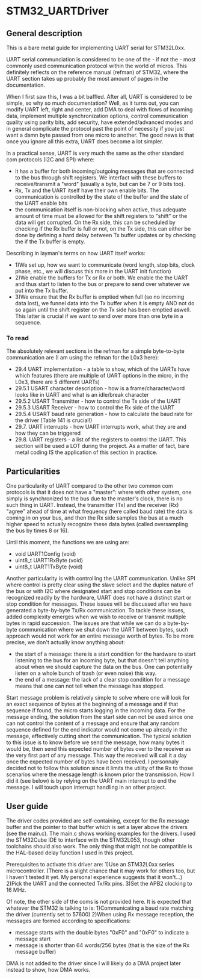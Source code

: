 # STM32_UARTDriver

## General description

This is a bare metal guide for implementing UART serial for STM32L0xx.

UART serial communciation is considered to be one of the - if not the - most commonly used communication protocol within the world of micros. This definitely reflects on the reference manual (refman) of STM32, where the UART section takes up probably the most amount of pages in the documentation.

When I first saw this, I was a bit baffled. After all, UART is considered to be simple, so why so much documentation? Well, as it turns out, you can modify UART left, right and center, add DMA to deal with flows of incoming data, implement multiple synchronization options, control communication quality using parity bits, add security, have extended/advanced modes and in general complicate the protocol past the point of necessity if you just want a damn byte passed from one micro to another. The good news is that once you ignore all this extra, UART does become a lot simpler.

In a practical sense, UART is very much the same as the other standard com protocols (I2C and SPI) where:
- it has a buffer for both incoming/outgoing messages that are connected to the bus through shift registers. We interfact with these buffers to receive/transmit a "word" (usually a byte, but can be 7 or 9 bits too).
- Rx, Tx and the UART itself have their own enable bits. The communication is controlled by the state of the buffer and the state of the UART enable bits
- the communication itself is non-blocking when active, thus adequate amount of time must be allowed for the shift registers to "shift" or the data will get corrupted. On the Rx side, this can be scheduled by checking if the Rx buffer is full or not, on the Tx side, this can either be done by defining a hard delay between Tx buffer updates or by checking the if the Tx buffer is empty.

Describing in layman's terms on how UART itself works:
- 1)We set up, how we want to communicate (word length, stop bits, clock phase, etc., we will discuss this more in the UART init function)
- 2)We enable the buffers for Tx or Rx or both. We enable the the UART and thus start to listen to the bus or prepare to send over whatever we put into the Tx buffer.
- 3)We ensure that the Rx buffer is emptied when full (so no incoming data lost), we funnel data into the Tx buffer when it is empty AND not do so again until the shift register on the Tx side has been emptied aswell. This latter is crucial if we want to send over more than  one byte in a sequence.

### To read
The absolutely relevant sections in the refman for a simple byte-to-byte communication are (I am using the refman for the L0x3 here):

- 29.4 UART implementation - a table to show, which of the UARTs have which features (there are multiple of UART options in the micro, in the L0x3, there are 5 different UARTs)
- 29.5.1 USART character description - how is a frame/character/word looks like in UART and what is an idle/break character
- 29.5.2 USART Transmitter - how to control the Tx side of the UART 
- 29.5.3 USART Receiver - how to control the Rx side of the UART 
- 29.5.4 USART baud rate generation - how to calculate the baud rate for the driver (Table 141 is crucial!)
- 29.7. UART interrupts - how UART interrupts work, what they are and how they can be triggered
- 29.8. UART registers - a list of the registers to control the UART. This section will be used a LOT during the project. As a matter of fact, bare metal coding IS the application of this section in practice.


## Particularities
One particularity of UART compared to the other two common com protocols is that it does not have a "master": where with other system, one simply is synchronized to the bus due to the master's clock, there is no such thing in UART. Instead, the transmitter (Tx) and the receiver (Rx) "agree" ahead of time at what frequency (here called baud rate) the data is coming in on your bus, and then the Rx side samples the bus at a much higher speed to actually recognize these data bytes (called oversampling the bus by times 8 or 16).

Until this moment, the functions we are using are:
- void UART1Config (void)
- uint8_t UART1RxByte (void)
- uint8_t UART1TxByte (void)

Another particularity is with controlling the UART communication. Unlike SPI where control is pretty clear using the slave select and the duplex nature of the bus or with I2C where designated start and stop conditions can be recognized readily by the hardware, UART does not have a distinct start or stop condition for messages. These issues will be discussed after we have generated a byte-by-byte Tx/Rx communication. To tackle these issues, added complexity emerges when we wish to receive or transmit multiple bytes in rapid succession. The issues are that while we can do a byte-by-byte communication where we shut down the UART between bytes, such approach would not work for an entire message worth of bytes. To be more precise, we don't actually know anything about:
- the start of a message: there is a start condition for the hardware to start listening to the bus for an incoming byte, but that doesn't tell anything about when we should capture the data on the bus. One can potentially listen on a whole bunch of trash (or even noise) this way. 
- the end of a message: the lack of a clear stop condition for a message means that one can not tell when the message has stopped.

Start message problem is relatively simple to solve where one will look for an exact sequence of bytes at the beginning of a message and if that sequence if found, the micro starts logging in the incoming data.
For the message ending, the solution from the start side can not be used since one can not control the content of a message and ensure that any random sequence defined for the end indicator would not come up already in the message, effectively cutting short the communication. The typical solution to this issue is to know before we send the message, how many bytes it would be, then send this expected number of bytes over to the receiver as the very first part of any message. This way the received will call it a day once the expected number of bytes have been received. I personnaly decided not to follow this solution since it limits the utility of the Rx to those scenarios where the message length is known prior the transmission. How I did it (see below) is by relying on the UART main interrupt to end the message. I will touch upon interrupt handling in an other project.

## User guide
The driver codes provided are self-containing, except for the Rx message buffer and the pointer to that buffer which is set a layer above the drivers (see the main.c). The main.c shows working examples for the drivers.
I used the STM32Cube IDE to interface with the STM32L053, though other toolchains should also work. The only thing that might not be compatible is the HAL-based delay function I used in this project.

Prerequisites to activate this driver are:
1)Use an STM32L0xx series microcontroller. (There is a slight chance that it may work for others too, but I haven't tested it yet. My personal experience suggests that it won't...)
2)Pick the UART and the connected Tx/Rx pins.
3)Set the APB2 clocking to 16 MHz.

Of note, the other side of the coms is not provided here. It is expected that whatever the STM32 is talking to is:
1)Communicating a baud rate matching the driver (currently set to 57600)
2)When using Rx message reception, the messages are formed according to specifications:
- message starts with the double bytes "0xF0" and "0xF0" to indicate a message start
- message is shorter than 64 words/256 bytes (that is the size of the Rx message buffer)

DMA is not added to the driver since I will likely do a DMA project later instead to show, how DMA works.
